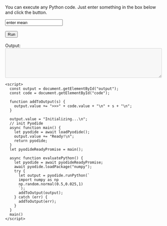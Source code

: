 <!DOCTYPE html>
<html>
  <head>
    <script src="https://cdn.jsdelivr.net/pyodide/v0.21.3/full/pyodide.js"></script>
  </head>

  <body>
    <p>
      You can execute any Python code. Just enter something in the box below and
      click the button.
    </p>
    <input id="code" value="enter mean" />
    <br />
    <br />
    <button onclick="evaluatePython()">Run</button>
    <br />
    <br />
    <div>Output:</div>
    <textarea id="output" style="width: 100%;" rows="6" disabled></textarea>

    <script>
      const output = document.getElementById("output");
      const code = document.getElementById("code");

      function addToOutput(s) {
        output.value += ">>>" + code.value + "\n" + s + "\n";
      }

      output.value = "Initializing...\n";
      // init Pyodide
      async function main() {
        let pyodide = await loadPyodide();
        output.value += "Ready!\n";
        return pyodide;
      }
      let pyodideReadyPromise = main();
      
      async function evaluatePython() {
        let pyodide = await pyodideReadyPromise;
        await pyodide.loadPackage("numpy");
        try {
          let output = pyodide.runPython(`
          import numpy as np
          np.random.normal(0.5,0.025,1)
          `);
          addToOutput(output);
        } catch (err) {
          addToOutput(err);
        }
      }
      main()
    </script>
  </body>
</html>
